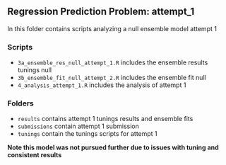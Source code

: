 ## Regression Prediction Problem: attempt_1

In this folder contains scripts analyzing a null ensemble model attempt 1

### Scripts
- `3a_ensemble_res_null_attempt_1.R` includes the ensemble results tunings null
- `3b_ensemble_fit_null_attempt_2.R` includes the ensemble fit null
- `4_analysis_attempt_1.R` includes the analysis of attempt 1
### Folders
- `results` contains attempt 1 tunings results and ensemble fits
- `submissions` contain attempt 1 submission
- `tunings` contain the tunings scripts for attempt 1

**Note this model was not pursued further due to issues with tuning and consistent results**